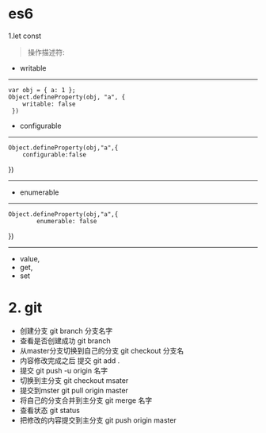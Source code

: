 # **es6**
1.let const
> 操作描述符:
- writable
---
    var obj = { a: 1 };
    Object.defineProperty(obj, "a", {
        writable: false
     })
- configurable
---
    Object.defineProperty(obj,"a",{
        configurable:false
})

---
- enumerable
---
    Object.defineProperty(obj,"a",{
            enumerable: false
})

---
- value,
- get,
- set
# 2. git
- 创建分支 git branch 分支名字
- 查看是否创建成功 git branch
- 从master分支切换到自己的分支 git checkout 分支名
- 内容修改完成之后 提交 git add .
- 提交 git push -u origin 名字
- 切换到主分支 git checkout msater
- 提交到mster git pull origin master
- 将自己的分支合并到主分支 git merge 名字
- 查看状态 git status
- 把修改的内容提交到主分支 git push origin master
